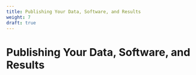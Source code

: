 ```yaml
---
title: Publishing Your Data, Software, and Results
weight: 7
draft: true
---
```

# Publishing Your Data, Software, and Results

